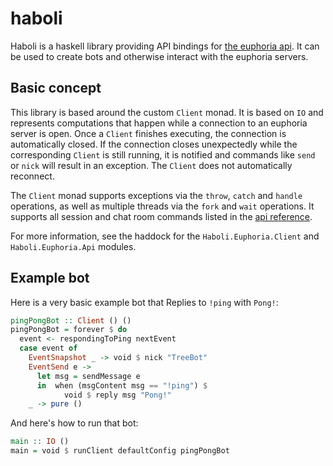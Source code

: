 # haboli

Haboli is a haskell library providing API bindings for
[the euphoria api](https://api.euphoria.io/). It can be used to create bots and
otherwise interact with the euphoria servers.

## Basic concept

This library is based around the custom `Client` monad. It is based on `IO` and
represents computations that happen while a connection to an euphoria server is
open. Once a `Client` finishes executing, the connection is automatically
closed. If the connection closes unexpectedly while the corresponding `Client`
is still running, it is notified and commands like `send` or `nick` will result
in an exception. The `Client` does not automatically reconnect.

The `Client` monad supports exceptions via the `throw`, `catch` and `handle`
operations, as well as multiple threads via the `fork` and `wait` operations. It
supports all session and chat room commands listed in the
[api reference](https://api.euphoria.io/).

For more information, see the haddock for the `Haboli.Euphoria.Client` and
`Haboli.Euphoria.Api` modules.

## Example bot

Here is a very basic example bot that Replies to `!ping` with `Pong!`:

```haskell
pingPongBot :: Client () ()
pingPongBot = forever $ do
  event <- respondingToPing nextEvent
  case event of
    EventSnapshot _ -> void $ nick "TreeBot"
    EventSend e ->
      let msg = sendMessage e
      in  when (msgContent msg == "!ping") $
            void $ reply msg "Pong!"
    _ -> pure ()
```

And here's how to run that bot:

```haskell
main :: IO ()
main = void $ runClient defaultConfig pingPongBot
```
